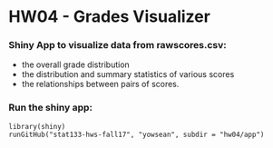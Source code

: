 # HW04 - Grades Visualizer

### Shiny App to visualize data from rawscores.csv:
* the overall grade distribution
* the distribution and summary statistics of various scores
* the relationships between pairs of scores.

### Run the shiny app:

```
library(shiny)
runGitHub("stat133-hws-fall17", "yowsean", subdir = "hw04/app")
```
